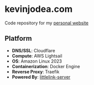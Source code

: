 # kevinjodea.com

Code repository for my [personal website](https://kevinjodea.com)

## Platform

- **DNS/SSL**: Cloudflare
- **Compute**: AWS Lightsail
- **OS**: Amazon Linux 2023
- **Containerization**: Docker Engine
- **Reverse Proxy**: Traefik
- **Powered By**: [littlelink-server](https://github.com/techno-tim/littlelink-server)
